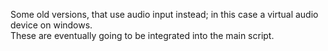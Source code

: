 Some old versions, that use audio input instead; in this case a virtual audio device on windows.<br>These are eventually going to be integrated into the main script.
